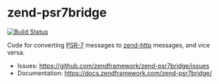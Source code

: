 # zend-psr7bridge

[![Build Status](https://secure.travis-ci.org/zendframework/zend-psr7bridge.svg?branch=master)](https://secure.travis-ci.org/zendframework/zend-psr7bridge)

Code for converting [PSR-7](http://www.php-fig.org/psr/psr-7/) messages to
[zend-http](https://docs.zendframework.com/zend-http) messages, and vice
versa.

- Issues: https://github.com/zendframework/zend-psr7bridge/issues
- Documentation: https://docs.zendframework.com/zend-psr7bridge/
